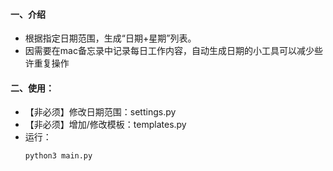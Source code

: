 #### 一、介绍

- 根据指定日期范围，生成“日期+星期”列表。
- 因需要在mac备忘录中记录每日工作内容，自动生成日期的小工具可以减少些许重复操作


#### 二、使用：

- 【非必须】修改日期范围：settings.py
- 【非必须】增加/修改模板：templates.py
- 运行：
    ```
    python3 main.py
    ```